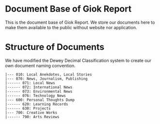 
# Document Base of Giok Report #

This is the document base of Giok Report. We store our documents here to make them available to the public without website nor application.

# Structure of Documents #

We have modified the Dewey Decimal Classification system to create our own document naming convention.

```structure
|--- 010: Local Anekdotes, Local Stories
|--- 070: News, Journalism, Publishing
|------ 071: Local News
|------ 072: International News
|------ 073: Environmental News
|------ 076: Technology News
|--- 600: Personal Thoughts Dump
|------ 620: Learning Records
|------ 630: Projects
|--- 700: Creative Works
|------ 790: Arts Reviews
```
